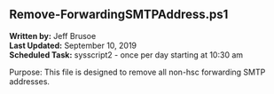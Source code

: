 ## Remove-ForwardingSMTPAddress.ps1

**Written by:** Jeff Brusoe<br>
**Last Updated:** September 10, 2019<br>
**Scheduled Task:** sysscript2 - once per day starting at 10:30 am<br>

Purpose: This file is designed to remove all non-hsc forwarding SMTP addresses.
